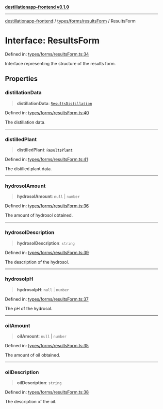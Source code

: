 [**destillationapp-frontend v0.1.0**](../../../../README.md)

***

[destillationapp-frontend](../../../../modules.md) / [types/forms/resultsForm](../README.md) / ResultsForm

# Interface: ResultsForm

Defined in: [types/forms/resultsForm.ts:34](https://github.com/DestillApp/main/blob/ec2df52a50a22efb35f12a0243274f6d03fbca52/frontend/src/types/forms/resultsForm.ts#L34)

Interface representing the structure of the results form.

## Properties

### distillationData

> **distillationData**: [`ResultsDistillation`](ResultsDistillation.md)

Defined in: [types/forms/resultsForm.ts:40](https://github.com/DestillApp/main/blob/ec2df52a50a22efb35f12a0243274f6d03fbca52/frontend/src/types/forms/resultsForm.ts#L40)

The distillation data.

***

### distilledPlant

> **distilledPlant**: [`ResultsPlant`](ResultsPlant.md)

Defined in: [types/forms/resultsForm.ts:41](https://github.com/DestillApp/main/blob/ec2df52a50a22efb35f12a0243274f6d03fbca52/frontend/src/types/forms/resultsForm.ts#L41)

The distilled plant data.

***

### hydrosolAmount

> **hydrosolAmount**: `null` \| `number`

Defined in: [types/forms/resultsForm.ts:36](https://github.com/DestillApp/main/blob/ec2df52a50a22efb35f12a0243274f6d03fbca52/frontend/src/types/forms/resultsForm.ts#L36)

The amount of hydrosol obtained.

***

### hydrosolDescription

> **hydrosolDescription**: `string`

Defined in: [types/forms/resultsForm.ts:39](https://github.com/DestillApp/main/blob/ec2df52a50a22efb35f12a0243274f6d03fbca52/frontend/src/types/forms/resultsForm.ts#L39)

The description of the hydrosol.

***

### hydrosolpH

> **hydrosolpH**: `null` \| `number`

Defined in: [types/forms/resultsForm.ts:37](https://github.com/DestillApp/main/blob/ec2df52a50a22efb35f12a0243274f6d03fbca52/frontend/src/types/forms/resultsForm.ts#L37)

The pH of the hydrosol.

***

### oilAmount

> **oilAmount**: `null` \| `number`

Defined in: [types/forms/resultsForm.ts:35](https://github.com/DestillApp/main/blob/ec2df52a50a22efb35f12a0243274f6d03fbca52/frontend/src/types/forms/resultsForm.ts#L35)

The amount of oil obtained.

***

### oilDescription

> **oilDescription**: `string`

Defined in: [types/forms/resultsForm.ts:38](https://github.com/DestillApp/main/blob/ec2df52a50a22efb35f12a0243274f6d03fbca52/frontend/src/types/forms/resultsForm.ts#L38)

The description of the oil.
